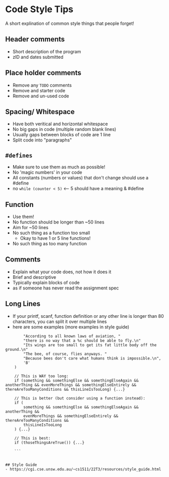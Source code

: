 # Code Style Tips
A short explination of common style things that people forget!

## Header comments
- Short description of the program
- zID and dates submitted

## Place holder comments
- Remove any `TODO` comments
- Remove and starter code
- Remove and un-used code

## Spacing/ Whitespace
- Have both veritical and horizontal whitespace
- No big gaps in code (multiple random blank lines)
- Usually gaps between blocks of code are 1 line
- Split code into "paragraphs"

## `#defines`
- Make sure to use them as much as possible!
- No 'magic numbers' in your code
- All constants (numbers or values) that don't change should use a #define
- no `while (counter < 5)` <-- 5 should have a meaning & #define

## Function
- Use them!
- No function should be longer than ~50 lines 
- Aim for ~50 lines
- No such thing as a function too small 
    - Okay to have 1 or 5 line functions!
- No such thing as too many function

## Comments
- Explain what your code does, not how it does it 
- Brief and descriptive
- Typically explain blocks of code
- as if someone has never read the assignment spec

## Long Lines
- If your printf, scanf, function definition or any other line is longer than 80 characters,
you can split it over multiple lines
- here are some examples (more examples in style guide)
```printf(
        "According to all known laws of aviation, "
        "there is no way that a %c should be able to fly.\n"
        "Its wings are too small to get its fat little body off the ground.\n"
        "The bee, of course, flies anyways. "
        "Because bees don't care what humans think is impossible.\n",
        'B'
    )
    
    // This is WAY too long:
    if (something && somethingElse && somethingElseAgain && anotherThing && evenMoreThings && somethingElseEntirely && thereAreTooManyConditions && thisLineIsTooLong) {...}

    // This is better (but consider using a function instead):
    if (
        something && somethingElse && somethingElseAgain && anotherThing &&
        evenMoreThings && somethingElseEntirely && thereAreTooManyConditions &&
        thisLineIsTooLong
    ) {...}

    // This is best:
    if (thoseThingsAreTrue()) {...}
    
    ```


## Style Guide
- https://cgi.cse.unsw.edu.au/~cs1511/22T3/resources/style_guide.html
